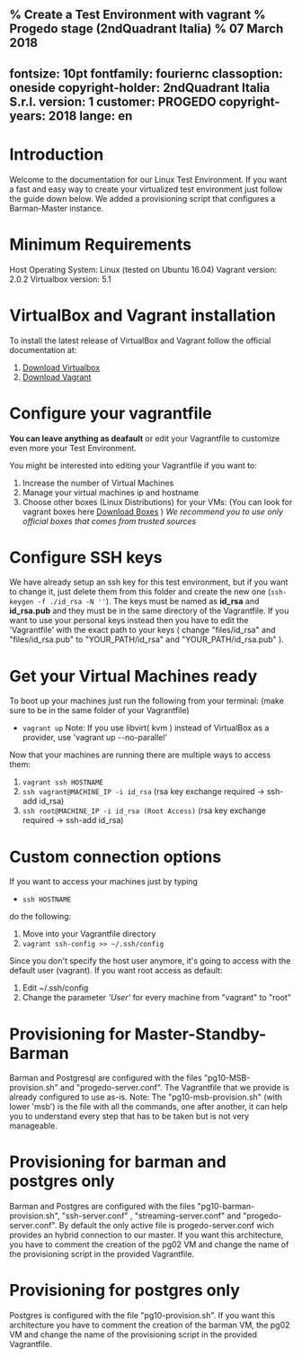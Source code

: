 % Create a Test Environment with vagrant
% Progedo stage (2ndQuadrant Italia)
% 07 March 2018
---
fontsize: 10pt
fontfamily: fouriernc
classoption: oneside
copyright-holder: 2ndQuadrant Italia S.r.l.
version: 1
customer: PROGEDO
copyright-years: 2018
lange: en
---

# Introduction

Welcome to the documentation for our Linux Test Environment.
If you want a fast and easy way to create your virtualized test environment just follow the guide down below.
We added a provisioning script that configures a Barman-Master instance.  


# Minimum Requirements

Host Operating System: Linux (tested on Ubuntu 16.04)
Vagrant version: 2.0.2
Virtualbox version: 5.1

# VirtualBox and Vagrant installation

To install the latest release of VirtualBox and Vagrant follow the official documentation at:

   1. [Download Virtualbox](https://www.virtualbox.org/wiki/Linux_Downloads)
   2. [Download Vagrant](https://releases.hashicorp.com/vagrant/)

# Configure your vagrantfile

**You can leave anything as deafault** or edit your Vagrantfile to customize even more your Test Environment.

You might be interested into editing your Vagrantfile if you want to:

   1. Increase the number of Virtual Machines
   2. Manage your virtual machines ip and hostname
   3. Choose other boxes (Linux Distributions) for your VMs:
   (You can look for vagrant boxes here [Download Boxes](https://app.vagrantup.com/boxes/search) )
   *We recommend you to use only official boxes that comes from trusted sources*

# Configure SSH keys

We have already setup an ssh key for this test environment, but if you want to change it, just delete them from this folder and create the new one (`ssh-keygen -f ./id_rsa -N ''`).
The keys must be named as **id_rsa** and **id_rsa.pub** and they must be in the same directory of the Vagrantfile. If you want to use your personal keys instead then you have to edit the 'Vagrantfile' with the exact path to your keys ( change "files/id_rsa" and "files/id_rsa.pub" to "YOUR_PATH/id_rsa" and "YOUR_PATH/id_rsa.pub" ).

# Get your Virtual Machines ready

To boot up your machines just run the following from your terminal: (make sure to be in the same folder of your Vagrantfile)

   * `vagrant up`
Note: If you use libvirt( kvm ) instead of VirtualBox as a provider, use 'vagrant up --no-parallel'

Now that your machines are running there are multiple ways to access them:

   1. `vagrant ssh HOSTNAME`
   2. `ssh vagrant@MACHINE_IP -i id_rsa` (rsa key exchange required -> ssh-add id_rsa)
   3. `ssh root@MACHINE_IP -i id_rsa (Root Access)` (rsa key exchange required -> ssh-add id_rsa)

# Custom connection options

If you want to access your machines just by typing

   * `ssh HOSTNAME`

do the following:

   1. Move into your Vagrantfile directory
   2. `vagrant ssh-config >> ~/.ssh/config`

Since you don't specify the host user anymore, it's going to access with the default user (vagrant).
If you want root access as default:

   1. Edit ~/.ssh/config
   2. Change the parameter *'User'* for every machine from "vagrant" to "root"

# Provisioning for Master-Standby-Barman
Barman and Postgresql are configured with the files "pg10-MSB-provision.sh" and "progedo-server.conf".
The Vagrantfile that we provide is already configured to use as-is.
Note: The "pg10-msb-provision.sh" (with lower 'msb') is the file with all the commands, one after another, it can help you to understand every step that has to be taken but is not very manageable.

# Provisioning for barman and postgres only
Barman and Postgres are configured with the files "pg10-barman-provision.sh", "ssh-server.conf" , "streaming-server.conf" and "progedo-server.conf".
By default the only active file is progedo-server.conf wich provides an hybrid connection to our master.
If you want this architecture, you have to comment the creation of the pg02 VM and change the name of the provisioning script in the provided Vagrantfile.

# Provisioning for postgres only
Postgres is configured with the file "pg10-provision.sh".
If you want this architecture you have to comment the creation of the barman VM, the pg02 VM and change the name of the provisioning script in the provided Vagrantfile.
